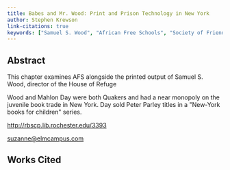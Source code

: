 ```yaml
---
title: Babes and Mr. Wood: Print and Prison Technology in New York
author: Stephen Krewson
link-citations: true
keywords: ["Samuel S. Wood", "African Free Schools", "Society of Friends", "Juvenile detention"]
---
```


Abstract
--------
This chapter examines AFS alongside the printed output of Samuel S. Wood, director of the House of Refuge


Wood and Mahlon Day were both Quakers and had a near monopoly on the juvenile book trade in New York. Day sold Peter Parley titles in a "New-York books for children" series.

http://rbscp.lib.rochester.edu/3393


suzanne@elmcampus.com

Works Cited
-----------

